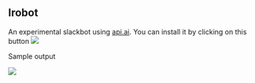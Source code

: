 ## Irobot ##

An experimental slackbot using [api.ai](https://api.ai/). You can install it by clicking on this button [![](https://platform.slack-edge.com/img/add_to_slack.png)](https://slack.com/oauth/authorize?&client_id=171932163298.172776857956&scope=bot,chat:write:bot,im:history)


Sample output

![](https://raw.githubusercontent.com/akhilputhiry/irobot/master/output.png)
